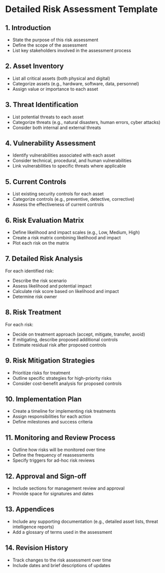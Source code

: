 # Detailed Risk Assessment Template

## 1. Introduction
- State the purpose of this risk assessment
- Define the scope of the assessment
- List key stakeholders involved in the assessment process

## 2. Asset Inventory
- List all critical assets (both physical and digital)
- Categorize assets (e.g., hardware, software, data, personnel)
- Assign value or importance to each asset

## 3. Threat Identification
- List potential threats to each asset
- Categorize threats (e.g., natural disasters, human errors, cyber attacks)
- Consider both internal and external threats

## 4. Vulnerability Assessment
- Identify vulnerabilities associated with each asset
- Consider technical, procedural, and human vulnerabilities
- Link vulnerabilities to specific threats where applicable

## 5. Current Controls
- List existing security controls for each asset
- Categorize controls (e.g., preventive, detective, corrective)
- Assess the effectiveness of current controls

## 6. Risk Evaluation Matrix
- Define likelihood and impact scales (e.g., Low, Medium, High)
- Create a risk matrix combining likelihood and impact
- Plot each risk on the matrix

## 7. Detailed Risk Analysis
For each identified risk:
- Describe the risk scenario
- Assess likelihood and potential impact
- Calculate risk score based on likelihood and impact
- Determine risk owner

## 8. Risk Treatment
For each risk:
- Decide on treatment approach (accept, mitigate, transfer, avoid)
- If mitigating, describe proposed additional controls
- Estimate residual risk after proposed controls

## 9. Risk Mitigation Strategies
- Prioritize risks for treatment
- Outline specific strategies for high-priority risks
- Consider cost-benefit analysis for proposed controls

## 10. Implementation Plan
- Create a timeline for implementing risk treatments
- Assign responsibilities for each action
- Define milestones and success criteria

## 11. Monitoring and Review Process
- Outline how risks will be monitored over time
- Define the frequency of reassessments
- Specify triggers for ad-hoc risk reviews

## 12. Approval and Sign-off
- Include sections for management review and approval
- Provide space for signatures and dates

## 13. Appendices
- Include any supporting documentation (e.g., detailed asset lists, threat intelligence reports)
- Add a glossary of terms used in the assessment

## 14. Revision History
- Track changes to the risk assessment over time
- Include dates and brief descriptions of updates